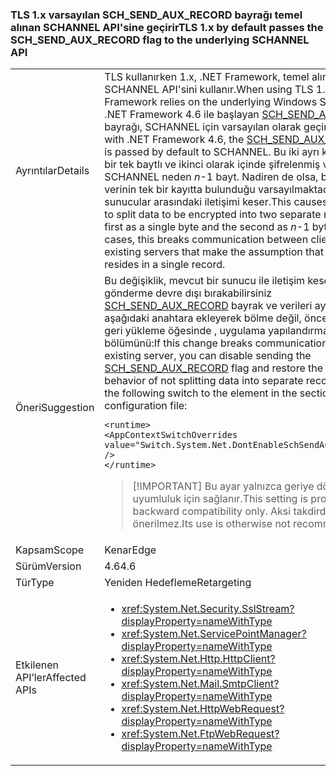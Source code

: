 ### <a name="tls-1x-by-default-passes-the-schsendauxrecord-flag-to-the-underlying-schannel-api"></a><span data-ttu-id="dcbda-101">TLS 1.x varsayılan SCH_SEND_AUX_RECORD bayrağı temel alınan SCHANNEL API'sine geçirir</span><span class="sxs-lookup"><span data-stu-id="dcbda-101">TLS 1.x by default passes the SCH_SEND_AUX_RECORD flag to the underlying SCHANNEL API</span></span>

|   |   |
|---|---|
|<span data-ttu-id="dcbda-102">Ayrıntılar</span><span class="sxs-lookup"><span data-stu-id="dcbda-102">Details</span></span>|<span data-ttu-id="dcbda-103">TLS kullanırken 1.x, .NET Framework, temel alınan Windows SCHANNEL API'sini kullanır.</span><span class="sxs-lookup"><span data-stu-id="dcbda-103">When using TLS 1.x, the .NET Framework relies on the underlying Windows SCHANNEL API.</span></span> <span data-ttu-id="dcbda-104">.NET Framework 4.6 ile başlayan [SCH_SEND_AUX_RECORD](https://msdn.microsoft.com/library/windows/desktop/aa379810.aspx) bayrağı, SCHANNEL için varsayılan olarak geçirilir.</span><span class="sxs-lookup"><span data-stu-id="dcbda-104">Starting with .NET Framework 4.6, the [SCH_SEND_AUX_RECORD](https://msdn.microsoft.com/library/windows/desktop/aa379810.aspx) flag is passed by default to SCHANNEL.</span></span> <span data-ttu-id="dcbda-105">Bu iki ayrı kayıt, ilk olarak bir tek baytlı ve ikinci olarak içinde şifrelenmiş verileri bölme SCHANNEL neden <em>n</em>-1 bayt. Nadiren de olsa, bu istemciler ve verinin tek bir kayıtta bulunduğu varsayılmaktadır mevcut sunucular arasındaki iletişimi keser.</span><span class="sxs-lookup"><span data-stu-id="dcbda-105">This causes SCHANNEL to split data to be encrypted into two separate records, the first as a single byte and the second as <em>n</em>-1 bytes.In rare cases, this breaks communication between clients and existing servers that make the assumption that the data resides in a single record.</span></span>|
|<span data-ttu-id="dcbda-106">Öneri</span><span class="sxs-lookup"><span data-stu-id="dcbda-106">Suggestion</span></span>|<span data-ttu-id="dcbda-107">Bu değişiklik, mevcut bir sunucu ile iletişim keserse, gönderme devre dışı bırakabilirsiniz [SCH_SEND_AUX_RECORD](https://msdn.microsoft.com/library/windows/desktop/aa379810.aspx) bayrak ve verileri ayrı kayıtlarını aşağıdaki anahtara ekleyerek bölme değil, önceki davranışı geri yükleme [ <AppContextSwitchOverrides> ](~/docs/framework/configure-apps/file-schema/runtime/appcontextswitchoverrides-element.md) öğesinde [ <runtime> ](~/docs/framework/configure-apps/file-schema/runtime/runtime-element.md) , uygulama yapılandırma dosyası bölümünü:</span><span class="sxs-lookup"><span data-stu-id="dcbda-107">If this change breaks communication with an existing server, you can disable sending the [SCH_SEND_AUX_RECORD](https://msdn.microsoft.com/library/windows/desktop/aa379810.aspx) flag and restore the previous behavior of not splitting data into separate records by adding the following switch to the [<AppContextSwitchOverrides>](~/docs/framework/configure-apps/file-schema/runtime/appcontextswitchoverrides-element.md) element in the [<runtime>](~/docs/framework/configure-apps/file-schema/runtime/runtime-element.md) section of your app configuration file:</span></span><pre><code class="lang-xml">&lt;runtime&gt;&#13;&#10;&lt;AppContextSwitchOverrides&#13;&#10;value=&quot;Switch.System.Net.DontEnableSchSendAuxRecord=true&quot; /&gt;&#13;&#10;&lt;/runtime&gt;&#13;&#10;</code></pre> <blockquote> [!IMPORTANT] <span data-ttu-id="dcbda-108">Bu ayar yalnızca geriye dönük uyumluluk için sağlanır.</span><span class="sxs-lookup"><span data-stu-id="dcbda-108">This setting is provided for backward compatibility only.</span></span> <span data-ttu-id="dcbda-109">Aksi takdirde, kullanımı önerilmez.</span><span class="sxs-lookup"><span data-stu-id="dcbda-109">Its use is otherwise not recommended.</span></span></blockquote> |
|<span data-ttu-id="dcbda-110">Kapsam</span><span class="sxs-lookup"><span data-stu-id="dcbda-110">Scope</span></span>|<span data-ttu-id="dcbda-111">Kenar</span><span class="sxs-lookup"><span data-stu-id="dcbda-111">Edge</span></span>|
|<span data-ttu-id="dcbda-112">Sürüm</span><span class="sxs-lookup"><span data-stu-id="dcbda-112">Version</span></span>|<span data-ttu-id="dcbda-113">4.6</span><span class="sxs-lookup"><span data-stu-id="dcbda-113">4.6</span></span>|
|<span data-ttu-id="dcbda-114">Tür</span><span class="sxs-lookup"><span data-stu-id="dcbda-114">Type</span></span>|<span data-ttu-id="dcbda-115">Yeniden Hedefleme</span><span class="sxs-lookup"><span data-stu-id="dcbda-115">Retargeting</span></span>|
|<span data-ttu-id="dcbda-116">Etkilenen API’ler</span><span class="sxs-lookup"><span data-stu-id="dcbda-116">Affected APIs</span></span>|<ul><li><xref:System.Net.Security.SslStream?displayProperty=nameWithType></li><li><xref:System.Net.ServicePointManager?displayProperty=nameWithType></li><li><xref:System.Net.Http.HttpClient?displayProperty=nameWithType></li><li><xref:System.Net.Mail.SmtpClient?displayProperty=nameWithType></li><li><xref:System.Net.HttpWebRequest?displayProperty=nameWithType></li><li><xref:System.Net.FtpWebRequest?displayProperty=nameWithType></li></ul>|

